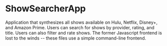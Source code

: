 # ShowSearcherApp
Application that synthesizes all shows available on Hulu, Netflix, Disney+, and Amazon Prime. Users can search for shows by provider, rating, and title. Users can also filter and rate shows. The former Javascript frontend is lost to the winds -- these files use a simple command-line frontend.
